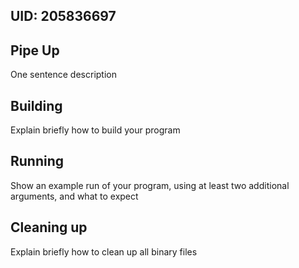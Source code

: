 ## UID: 205836697

## Pipe Up

One sentence description

## Building

Explain briefly how to build your program

## Running

Show an example run of your program, using at least two additional arguments, and what to expect

## Cleaning up

Explain briefly how to clean up all binary files
